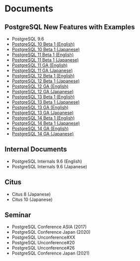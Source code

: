 # Documents

## PostgreSQL New Features with Examples
- PostgreSQL 9.6 
- [PostgreSQL 10 Beta 1 (English)](postgresql10_beta1_new_features_20170522-1.pdf)
- [PostgreSQL 10 Beta 1 (Japanese)](postgresql10_beta1_new_features_en_20170522-1.pdf)
- [PostgreSQL 11 Beta 1 (English)](postgresql11_beta1_new_features_en_20180525-1.pdf)
- [PostgreSQL 11 Beta 1 (Japanese)](postgresql11_beta1_new_features_ja_20180525-1.pdf)
- [PostgreSQL 11 GA (English)](postgresql11_ga_new_features_en_20181022-1.pdf)
- [PostgreSQL 11 GA (Japanese)](postgresql11_ga_new_features_ja_20181022-1.pdf)
- [PostgreSQL 12 Beta 1 (English)](postgresql12_beta1_new_features_en_20190524-1.pdf)
- [PostgreSQL 12 Beta 1 (Japanese)](postgresql12_beta1_new_features_ja_20190524-1.pdf)
- [PostgreSQL 12 GA (English)](postgresql12_ga_new_features_en_20191011-1.pdf)
- [PostgreSQL 12 GA (Japanese)](postgresql12_ga_new_features_ja_20191011-1.pdf)
- [PostgreSQL 13 Beta 1 (English)](postgresql13_beta1_new_features_en_20200527-1.pdf)
- [PostgreSQL 13 Beta 1 (Japanese)](postgresql13_beta1_new_features_ja_20200527-1.pdf)
- [PostgreSQL 13 GA (English)](postgresql13_ga_new_features_en_20200927-1.pdf)
- [PostgreSQL 13 GA (Japanese)](postgresql13_ga_new_features_ja_20200927-1.pdf)
- [PostgreSQL 14 Beta 1 (English)](postgresql14_beta1_new_features_en_20210521-1.pdf)
- [PostgreSQL 14 Beta 1 (Japanese)](postgresql14_beta1_new_features_ja_20210521-1.pdf)
- [PostgreSQL 14 GA (English)](postgresql14_ga_new_features_en_20211001-1.pdf)
- [PostgreSQL 14 GA (Japanese)](postgresql14_ga_new_features_ja_20211001-1.pdf)

## Internal Documents
- PostgreSQL Internals 9.6 (English)
- PostgreSQL Internals 9.6 (Japanese)

## Citus
- Citus 8 (Japanese)
- Citus 10 (Japanese)

## Seminar
- PostgreSQL Conference ASIA (2017)
- PostgreSQL Conference Japan (2020)
- PostgreSQL Unconference#XX
- PostgreSQL Unconference#20
- PostgreSQL Unconference#26
- PostgreSQL Conference Japan (2021)
